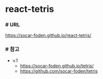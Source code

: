 # react-tetris

### # URL

https://socar-foden.github.io/react-tetris/

### # 참고

- v.1
  - https://socar-foden.github.io/tetris/
  - https://github.com/socar-foden/tetris
